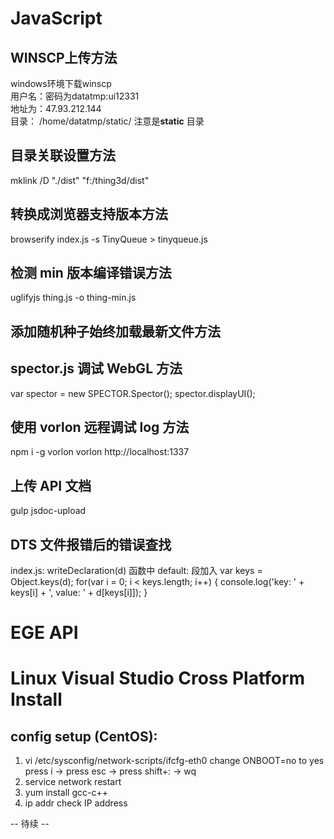 # JavaScript

## WINSCP上传方法
windows环境下载winscp<br>
用户名：密码为datatmp:ui12331<br>
地址为：47.93.212.144<br>
目录： /home/datatmp/static/  注意是**static** 目录

## 目录关联设置方法
mklink /D "./dist" "f:/thing3d/dist"

## 转换成浏览器支持版本方法
browserify index.js -s TinyQueue > tinyqueue.js

## 检测 min 版本编译错误方法
uglifyjs thing.js -o thing-min.js

## 添加随机种子始终加载最新文件方法
<script>document.write('<script src="../dist/thing.js?t=' + new Date().getTime() + '"><\/script>')</script>

## spector.js 调试 WebGL 方法
<script type="text/javascript" src="https://spectorcdn.babylonjs.com/spector.bundle.js"></script>
var spector = new SPECTOR.Spector();
spector.displayUI();

## 使用 vorlon 远程调试 log 方法
npm i -g vorlon 
vorlon
http://localhost:1337
<script src="http://localhost:1337/vorlon.js"></script>

## 上传 API 文档
gulp jsdoc-upload

## DTS 文件报错后的错误查找
index.js: writeDeclaration(d) 函数中 default: 段加入
var keys = Object.keys(d);
for(var i = 0; i < keys.length; i++) {
	console.log('key: ' + keys[i] + ', value: ' + d[keys[i]]);
}

# EGE API

# Linux Visual Studio Cross Platform Install

## config setup (CentOS): 
1. vi /etc/sysconfig/network-scripts/ifcfg-eth0 change ONBOOT=no to yes
	press i -> press esc -> press shift+: -> wq
2. service network restart
3. yum install gcc-c++ 
4. ip addr 
	check IP address
 
-- 待续 --